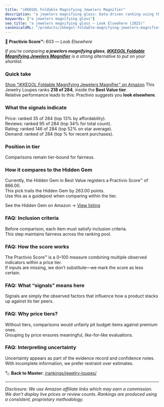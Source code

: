 ```yaml
---
title: "iKKEGOL Foldable Magnifying Jewelers Magnifier"
description: "a jewelers magnifying glass: Data-driven ranking using the Practivio Score™. Positioned by quality, value, demand, findability, momentum."
keywords: ["a jewelers magnifying glass"]
seo_title: "a jewelers magnifying glass — Look Elsewhere (2025)"
canonicalURL: "/products/ikkegol-foldable-magnifying-jewelers-magnifier-B08MKQRFV5/"
---
```


**🚫 Practivio Score™:** 603 — _Look Elsewhere_


*If you're comparing **a jewelers magnifying glass**, **[iKKEGOL Foldable Magnifying Jewelers Magnifier](https://www.amazon.com/dp/B08MKQRFV5?tag=practivio-20)** is a strong alternative to put on your shortlist.*
### Quick take
[Shop “iKKEGOL Foldable Magnifying Jewelers Magnifier” on Amazon](https://www.amazon.com/dp/B08MKQRFV5?tag=practivio-20)
This Jewelry Loupes ranks **218 of 284**, inside the **Best Value tier**.  
Relative performance leads to this: Practivio suggests you **look elsewhere**.

### What the signals indicate
Price: ranked 35 of 284 (top 13% by affordability).  
Reviews: ranked 95 of 284 (top 34% for total count).  
Rating: ranked 146 of 284 (top 52% on star average).  
Demand: ranked  of 284 (top % for recent purchases).

### Position in tier
Comparisons remain tier-bound for fairness.

### How it compares to the Hidden Gem
Currently, the Hidden Gem in Best Value registers a Practivio Score™ of 866.00.  
This pick trails the Hidden Gem by 263.00 points.  
Use this as a guidepost when comparing within the tier.  

See the Hidden Gem on Amazon → [View listing](https://www.amazon.com/dp/B000CAHCQS?tag=practivio-20)

### FAQ: Inclusion criteria
Before comparison, each item must satisfy inclusion criteria.  
This step maintains fairness across the ranking pool.

### FAQ: How the score works
The Practivio Score™ is a 0–100 measure combining multiple observed indicators within a price tier.  
If inputs are missing, we don’t substitute—we mark the score as less certain.

### FAQ: What “signals” means here
Signals are simply the observed factors that influence how a product stacks up against its tier peers.

### FAQ: Why price tiers?
Without tiers, comparisons would unfairly pit budget items against premium ones.  
Grouping by price ensures meaningful, like-for-like evaluations.

### FAQ: Interpreting uncertainty
Uncertainty appears as part of the evidence record and confidence notes.  
With incomplete information, we prefer restraint over estimates.


🏷️ **Back to Master:** [/rankings/jewelry-loupes/](/rankings/jewelry-loupes/)

---
_Disclosure: We use Amazon affiliate links which may earn a commission. We don’t display live prices or review counts. Rankings are produced using a consistent, proprietary methodology._
